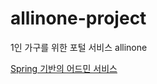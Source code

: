 # allinone-project
1인 가구를 위한 포털 서비스 allinone 


[Spring 기반의 어드민 서비스](https://github.com/allinone2021/allinone-project/tree/main/src-admin/main)
